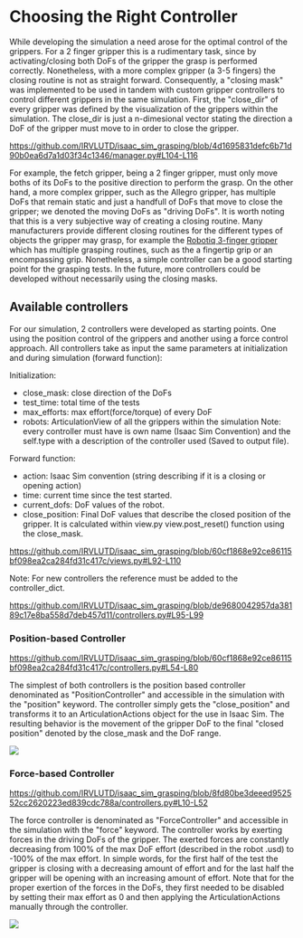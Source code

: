 # Choosing the Right Controller
While developing the simulation a need arose for the optimal control of the grippers. For a 2 finger gripper this is a rudimentary task, since by activating/closing both DoFs of the gripper the grasp is performed correctly. Nonetheless, with a more complex gripper (a 3-5 fingers) the closing routine is not as straight forward. Consequently, a "closing mask" was implemented to be used in tandem with custom gripper controllers to control different grippers in the same simulation. First, the "close_dir" of every gripper was defined by the visualization of the grippers within the simulation. The close_dir is just a n-dimesional vector stating the direction a DoF of the gripper must move to in order to close the gripper.

https://github.com/IRVLUTD/isaac_sim_grasping/blob/4d1695831defc6b71d90b0ea6d7a1d03f34c1346/manager.py#L104-L116

For example, the fetch gripper, being a 2 finger gripper, must only move boths of its DoFs to the positive direction to perform the grasp. On the other hand, a more complex gripper, such as the Allegro gripper, has multiple DoFs that remain static and just a handfull of DoFs that move to close the gripper; we denoted the moving DoFs as "driving DoFs".  It is worth noting that this is a very subjective way of creating a closing routine. Many manufacturers provide different closing routines for the different types of objects the gripper may grasp, for example the [Robotiq 3-finger gripper](https://assets.robotiq.com/website-assets/support_documents/document/3-Finger_PDF_20190221.pdf) which has multiple grasping routines, such as the a fingertip grip or an encompassing grip. Nonetheless, a simple controller can be a good starting point for the grasping tests. In the future, more controllers could be developed without necessarily using the closing masks.

## Available controllers
For our simulation, 2 controllers were developed as starting points. One using the position control of the grippers and another using a force control approach. All controllers take as input the same parameters at initialization and during simulation (forward function):

Initialization:
- close_mask: close direction of the DoFs
- test_time: total time of the tests
- max_efforts: max effort(force/torque) of every DoF
- robots: ArticulationView of all the grippers within the simulation
Note: every controller must have is own name (Isaac Sim Convention) and the self.type with a description of the controller used (Saved to output file).

Forward function:
- action: Isaac Sim convention (string describing if it is a closing or opening action)
- time: current time since the test started.
- current_dofs: DoF values of the robot.
- close_position: Final DoF values that describe the closed position of the gripper. It is calculated within view.py view.post_reset() function using the close_mask.

https://github.com/IRVLUTD/isaac_sim_grasping/blob/60cf1868e92ce86115bf098ea2ca284fd31c417c/views.py#L92-L110

Note: For new controllers the reference must be added to the controller_dict.

https://github.com/IRVLUTD/isaac_sim_grasping/blob/de9680042957da38189c17e8ba558d7deb457d11/controllers.py#L95-L99


### Position-based Controller
https://github.com/IRVLUTD/isaac_sim_grasping/blob/60cf1868e92ce86115bf098ea2ca284fd31c417c/controllers.py#L54-L80

The simplest of both controllers is the position based controller denominated as "PositionController" and accessible in the simulation with the "position" keyword. The controller simply gets the "close_position" and transforms it to an ArticulationActions object for the use in Isaac Sim. The resulting behavior is the movement of the gripper DoF to the final "closed position" denoted by the close_mask and the DoF range.

![](https://github.com/IRVLUTD/isaac_sim_grasping/blob/main/media/PC.gif)

### Force-based Controller

https://github.com/IRVLUTD/isaac_sim_grasping/blob/8fd80be3deeed952552cc2620223ed839cdc788a/controllers.py#L10-L52

The force controller is denominated as "ForceController" and accessible in the simulation with the "force" keyword. The controller works by exerting forces in the driving DoFs of the gripper. The exerted forces are constantly decreasing from 100% of the max DoF effort (described in the robot .usd) to -100% of the max effort. In simple words, for the first half of the test the gripper is closing with a decreasing amount of effort and for the last half the gripper will be opening with an increasing amount of effort. Note that for the proper exertion of the forces in the DoFs, they first needed to be disabled by setting their max effort as 0 and then applying the ArticulationActions manually through the controller.

![](https://github.com/IRVLUTD/isaac_sim_grasping/blob/main/media/FC.gif)

